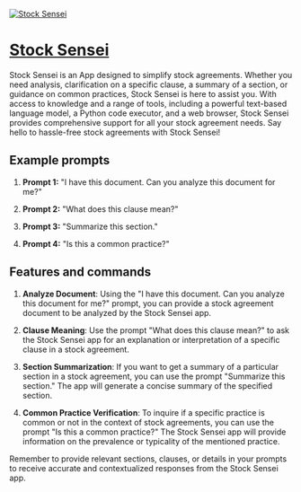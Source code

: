 [![Stock Sensei](https://files.oaiusercontent.com/file-mTtc6WseWO7kx3LvSqmcFNlp?se=2123-10-16T21%3A38%3A30Z&sp=r&sv=2021-08-06&sr=b&rscc=max-age%3D31536000%2C%20immutable&rscd=attachment%3B%20filename%3D6c40a257-c38d-4113-8ca1-94485e3dc2c1.png&sig=pacUrt/9%2BnCeVg%2BgKOZXcXmkHkT05M/iIV7FZhkeYFU%3D)](https://chat.openai.com/g/g-tCc9EbE1Z-stock-sensei)

# [Stock Sensei](https://chat.openai.com/g/g-tCc9EbE1Z-stock-sensei)

Stock Sensei is an App designed to simplify stock agreements. Whether you need analysis, clarification on a specific clause, a summary of a section, or guidance on common practices, Stock Sensei is here to assist you. With access to knowledge and a range of tools, including a powerful text-based language model, a Python code executor, and a web browser, Stock Sensei provides comprehensive support for all your stock agreement needs. Say hello to hassle-free stock agreements with Stock Sensei!

## Example prompts

1. **Prompt 1:** "I have this document. Can you analyze this document for me?"

2. **Prompt 2:** "What does this clause mean?"

3. **Prompt 3:** "Summarize this section."

4. **Prompt 4:** "Is this a common practice?"

## Features and commands

1. **Analyze Document**: Using the "I have this document. Can you analyze this document for me?" prompt, you can provide a stock agreement document to be analyzed by the Stock Sensei app.

2. **Clause Meaning**: Use the prompt "What does this clause mean?" to ask the Stock Sensei app for an explanation or interpretation of a specific clause in a stock agreement.

3. **Section Summarization**: If you want to get a summary of a particular section in a stock agreement, you can use the prompt "Summarize this section." The app will generate a concise summary of the specified section.

4. **Common Practice Verification**: To inquire if a specific practice is common or not in the context of stock agreements, you can use the prompt "Is this a common practice?" The Stock Sensei app will provide information on the prevalence or typicality of the mentioned practice.

Remember to provide relevant sections, clauses, or details in your prompts to receive accurate and contextualized responses from the Stock Sensei app.